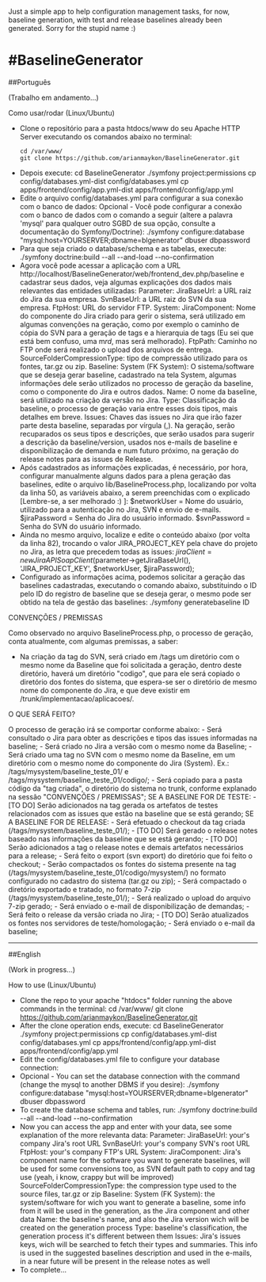 Just a simple app to help configuration management tasks, for now, baseline generation, with test and release baselines already been generated. Sorry for the stupid name :)


#BaselineGenerator
================================================================================

##Português

(Trabalho em andamento...)

Como usar/rodar (Linux/Ubuntu)

- Clone o repositório para a pasta htdocs/www do seu Apache HTTP Server executando os comandos abaixo no terminal:
	```shell
	cd /var/www/
	git clone https://github.com/arianmaykon/BaselineGenerator.git
	```
- Depois execute:
	cd BaselineGenerator
	./symfony project:permissions
	cp config/databases.yml-dist config/databases.yml
	cp apps/frontend/config/app.yml-dist apps/frontend/config/app.yml
- Edite o arquivo config/databases.yml para configurar a sua conexão com o banco de dados:
	Opcional - Você pode configurar a conexão com o banco de dados com o comando a seguir (altere a palavra 'mysql' para qualquer outro SGBD de sua opção, consulte a documentação do Symfony/Doctrine):
		./symfony configure:database "mysql:host=YOURSERVER;dbname=blgenerator" dbuser dbpassword
- Para que seja criado o database/schema e as tabelas, execute:
	./symfony doctrine:build --all --and-load --no-confirmation
- Agora você pode acessar a aplicação com a URL http://localhost/BaselineGenerator/web/frontend_dev.php/baseline e cadastrar seus dados, veja algumas explicações dos dados mais relevantes das entidades utilizadas:
	Parameter:
		JiraBaseUrl: a URL raiz do Jira da sua empresa.
		SvnBaseUrl: a URL raiz do SVN da sua empresa.
		FtpHost: URL do servidor FTP.
	System:
		JiraComponent: Nome do componente do Jira criado para gerir o sistema, será utilizado em algumas convenções na geração, como por exemplo o caminho de cópia do SVN para a geração de tags e a hierarquia de tags (Eu sei que está bem confuso, uma m*rd*, mas será melhorado).
		FtpPath: Caminho no FTP onde será realizado o upload dos arquivos de entrega.
		SourceFolderCompressionType: tipo de compressão utilizado para os fontes, tar.gz ou zip.
	Baseline:
		System (FK System): O sistema/software que se deseja gerar baseline, cadastrado na tela System, algumas informações dele serão utilizados no processo de geração da baseline, como o componente do Jira e outros dados.
		Name: O nome da baseline, será utilizado na criação da versão no Jira.
		Type: Classificação da baseline, o processo de geração varia entre esses dois tipos, mais detalhes em breve.
		Issues: Chaves das issues no Jira que irão fazer parte desta baseline, separadas por vírgula (,). Na geração, serão recuparados os seus tipos e descrições, que serão usados para sugerir a descrição da baseline/version, usados nos e-mails de baseline e disponibilização de demanda e num futuro próximo, na geração do release notes para as issues de Release.
- Após cadastrados as informações explicadas, é necessário, por hora, configurar manualmente alguns dados para a plena geração das baselines, edite o arquivo lib/BaselineProcess.php, localizando por volta da linha 50, as variáveis abaixo, a serem preenchidas com o explicado [Lembre-se, a ser melhorado :) ]:
	$networkUser     = Nome do usuário, utilizado para a autenticação no Jira, SVN e envio de e-mails.
	$jiraPassword    = Senha do Jira do usuário informado.
	$svnPassword     = Senha do SVN do usuário informado.
- Ainda no mesmo arquivo, localize e edite o conteúdo abaixo (por volta da linha 82), trocando o valor JIRA_PROJECT_KEY pela chave do projeto no Jira, as letra que precedem todas as issues:
    $jiraClient = new JiraAPISoapClient($parameter->getJiraBaseUrl(),
        'JIRA_PROJECT_KEY', $networkUser, $jiraPassword);
- Configurado as informações acima, podemos solicitar a geração das baselines cadastradas, executando o comando abaixo, substituindo o ID pelo ID do registro de baseline que se deseja gerar, o mesmo pode ser obtido na tela de gestão das baselines:
	./symfony generatebaseline ID




CONVENÇÕES / PREMISSAS

Como observado no arquivo BaselineProcess.php, o processo de geração, conta atualmente, com algumas premissas, a saber:
- Na criação da tag do SVN, será criado em /tags um diretório com o mesmo nome da Baseline que foi solicitada a geração, dentro deste diretório, haverá um diretório "codigo", que para ele será copiado o diretório dos fontes do sistema, que espera-se ser o diretório de mesmo nome do componente do Jira, e que deve existir em /trunk/implementacao/aplicacoes/.




O QUE SERÁ FEITO?

O processo de geração irá se comportar conforme abaixo:
	- Será consultado o Jira para obter as descrições e tipos das issues informadas na baseline;
	- Será criado no Jira a versão com o mesmo nome da Baseline;
	- Será criado uma tag no SVN com o mesmo nome da Baseline, em um diretório com o mesmo nome do componente do Jira (System). Ex.: /tags/mysystem/baseline_teste_01/ e /tags/mysystem/baseline_teste_01/codigo/;
	- Será copiado para a pasta código da "tag criada", o diretório do sistema no trunk, conforme explanado na sessão "CONVENÇÕES / PREMISSAS";
	SE A BASELINE FOR DE TESTE:
		- [TO DO] Serão adicionados na tag gerada os artefatos de testes relacionados com as issues que estão na baseline que se está gerando;
	SE A BASELINE FOR DE RELEASE:
		- Será efetuado o checkout da tag criada (/tags/mysystem/baseline_teste_01/);
		- [TO DO] Será gerado o release notes baseado nas informações da baseline que se está gerando;
		- [TO DO] Serão adicionados a tag o release notes e demais artefatos necessários para a release;
		- Será feito o export (svn export) do diretório que foi feito o checkout;
		- Serão compactados os fontes do sistema presente na tag (/tags/mysystem/baseline_teste_01/codigo/mysystem/) no formato configurado no cadastro do sistema (tar.gz ou zip);
		- Será compactado o diretório exportado e tratado, no formato 7-zip (/tags/mysystem/baseline_teste_01/);
		- Será realizado o upload do arquivo 7-zip gerado;
		- Será enviado o e-mail de disponibilização de demandas;
	- Será feito o release da versão criada no Jira;
	- [TO DO] Serão atualizados os fontes nos servidores de teste/homologação;
	- Será enviado o e-mail da baseline;




--------------------------------------------------------------------------------

##English

(Work in progress...)

How to use (Linux/Ubuntu)

- Clone the repo to your apache "htdocs" folder running the above commands in the terminal:
	cd /var/www/
	git clone https://github.com/arianmaykon/BaselineGenerator.git
- After the clone operation ends, execute:
	cd BaselineGenerator
	./symfony project:permissions
	cp config/databases.yml-dist config/databases.yml
	cp apps/frontend/config/app.yml-dist apps/frontend/config/app.yml
- Edit the config/databases.yml file to configure your database connection:
- Opcional - You can set the database connection with the command (change the mysql to another DBMS if you desire): ./symfony configure:database "mysql:host=YOURSERVER;dbname=blgenerator" dbuser dbpassword
- To create the database schema and tables, run: ./symfony doctrine:build --all --and-load --no-confirmation
- Now you can access the app and enter with your data, see some explanation of the more relevanta data:
	Parameter:
		JiraBaseUrl: your's company Jira's root URL
		SvnBaseUrl: your's company SVN's root URL
		FtpHost: your's company FTP's URL
	System:
		JiraComponent: Jira's component name for the software you want to generate baselines, will be used for some convensions too, as SVN default path to copy and tag use (yeah, i know, crappy but will be improved)
		SourceFolderCompressionType: the compression type used to the source files, tar.gz or zip
	Baseline:
		System (FK System): the system/software for wich you want to generate a baseline, some info from it will be used in the generation, as the Jira component and other data
		Name: the baseline's name, and also the Jira version wich will be created on the generation process
		Type: baseline's classification, the generation process it's different between them
		Issues: Jira's issues keys, wich will be searched to fetch their types and summaries. This info is used in the suggested baselines description and used in the e-mails, in a near future will be present in the release notes as well
- To complete...